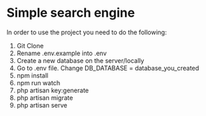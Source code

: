 # Simple search engine

In order to use the project you need to do the following: 
1. Git Clone
2. Rename .env.example into .env
3. Create a new database on the server/locally
4. Go to .env file. Change DB_DATABASE = database_you_created
5. npm install
6. npm run watch
7. php artisan key:generate
8. php artisan migrate
9. php artisan serve
